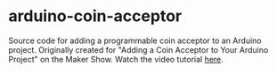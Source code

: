 # arduino-coin-acceptor

Source code for adding a programmable coin acceptor to an Arduino project. Originally created for "Adding a Coin Acceptor to Your Arduino Project" on the Maker Show. Watch the video tutorial [here](https://channel9.msdn.com/Shows/themakershow/10/).
